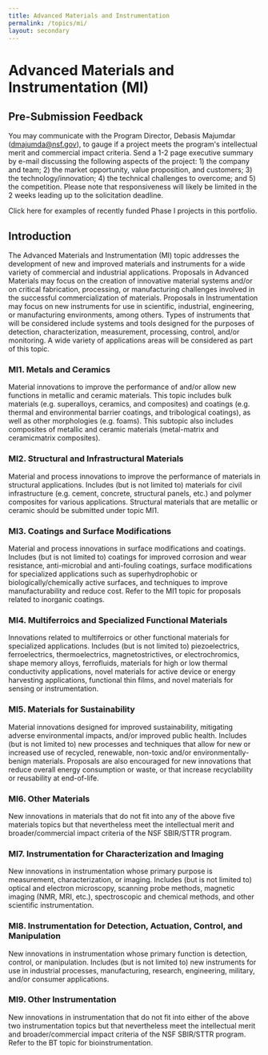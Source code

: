 ```yaml
---
title: Advanced Materials and Instrumentation
permalink: /topics/mi/
layout: secondary
---
```


# Advanced Materials and Instrumentation (MI)
## Pre-Submission Feedback
You may communicate with the Program Director, Debasis Majumdar (dmajumda@nsf.gov), to gauge if a project meets the program's intellectual merit and commercial impact criteria. Send a 1-2 page executive summary by e-mail discussing the following aspects of the project: 1) the company and team; 2) the market opportunity, value proposition, and customers; 3) the technology/innovation; 4) the technical challenges to overcome; and 5) the competition. Please note that responsiveness will likely be limited in the 2 weeks leading up to the solicitation deadline.

Click here for examples of recently funded Phase I projects in this portfolio.

## Introduction 
The Advanced Materials and Instrumentation (MI) topic addresses the development of new and improved materials and instruments for a wide variety of commercial and industrial applications. Proposals in Advanced Materials may focus on the creation of innovative material systems and/or on critical fabrication, processing, or manufacturing challenges involved in the successful commercialization of materials. Proposals in Instrumentation may focus on new instruments for use in scientific, industrial, engineering, or manufacturing environments, among others. Types of instruments that will be considered include systems and tools designed for the purposes of detection, characterization, measurement, processing, control, and/or monitoring. A wide variety of applications areas will be considered as part of this topic.
### MI1. Metals and Ceramics
Material innovations to improve the performance of and/or allow new functions in metallic and ceramic materials. This topic includes bulk materials (e.g. superalloys, ceramics, and composites) and coatings (e.g. thermal and environmental barrier coatings, and tribological coatings), as well as other morphologies (e.g. foams). This subtopic also includes composites of metallic and ceramic materials (metal-matrix and ceramicmatrix composites).

### MI2. Structural and Infrastructural Materials 
Material and process innovations to improve the performance of materials in structural applications. Includes (but is not limited to) materials for civil infrastructure (e.g. cement, concrete, structural panels, etc.) and polymer composites for various applications. Structural materials that are metallic or ceramic should be submitted under topic MI1.

### MI3. Coatings and Surface Modifications
Material and process innovations in surface modifications and coatings. Includes (but is not limited to) coatings for improved corrosion and wear resistance, anti-microbial and anti-fouling coatings, surface modifications for specialized applications such as superhydrophobic or biologically/chemically active surfaces, and techniques to improve manufacturability and reduce cost. Refer to the MI1 topic for proposals related to inorganic coatings.

### MI4. Multiferroics and Specialized Functional Materials
Innovations related to multiferroics or other functional materials for specialized applications. Includes (but is not limited to) piezoelectrics, ferroelectrics, thermoelectrics, magnetostrictives, or electrochromics, shape memory alloys, ferrofluids, materials for high or low thermal conductivity applications, novel materials for active device or energy harvesting applications, functional thin films, and novel materials for sensing or instrumentation.

### MI5. Materials for Sustainability
Material innovations designed for improved sustainability, mitigating adverse environmental impacts, and/or improved public health. Includes (but is not limited to) new processes and techniques that allow for new or increased use of recycled, renewable, non-toxic and/or environmentally-benign materials. Proposals are also encouraged for new innovations that reduce overall energy consumption or waste, or that increase recyclability or reusability at end-of-life.

### MI6. Other Materials
New innovations in materials that do not fit into any of the above five materials topics but that nevertheless meet the intellectual merit and broader/commercial impact criteria of the NSF SBIR/STTR program.

### MI7. Instrumentation for Characterization and Imaging
New innovations in instrumentation whose primary purpose is measurement, characterization, or imaging. Includes (but is not limited to) optical and electron microscopy, scanning probe methods, magnetic imaging (NMR, MRI, etc.), spectroscopic and chemical methods, and other scientific instrumentation.

### MI8. Instrumentation for Detection, Actuation, Control, and Manipulation
New innovations in instrumentation whose primary function is detection, control, or manipulation. Includes (but is not limited to) new instruments for use in industrial processes, manufacturing, research, engineering, military, and/or consumer applications.

### MI9. Other Instrumentation
New innovations in instrumentation that do not fit into either of the above two instrumentation topics but that nevertheless meet the intellectual merit and broader/commercial impact criteria of the NSF SBIR/STTR program. Refer to the BT topic for bioinstrumentation.
